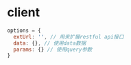 # client

```js
options = {
  extUrl: '', // 用来扩展restful api接口
  data: {}, // 使用data数据
  params: {} // 使用query参数
}
```